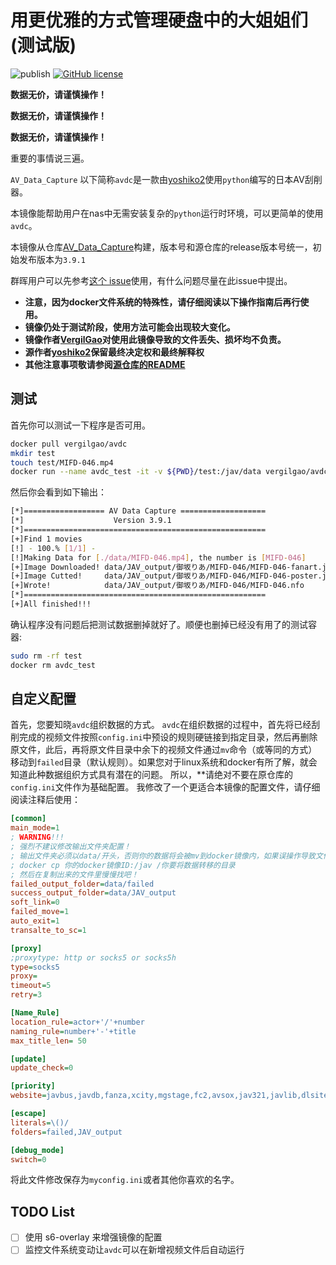 # 用更优雅的方式管理硬盘中的大姐姐们(测试版)

![publish](https://github.com/VergilGao/docker-avdc/workflows/publish/badge.svg) [![GitHub license](https://img.shields.io/github/license/VergilGao/docker-avdc)](https://github.com/VergilGao/docker-avdc/blob/master/LICENSE)

**数据无价，请谨慎操作！**

**数据无价，请谨慎操作！**

**数据无价，请谨慎操作！**

重要的事情说三遍。

`AV_Data_Capture` 以下简称`avdc`是一款由[yoshiko2](https://github.com/yoshiko2)使用`python`编写的日本AV刮削器。

本镜像能帮助用户在nas中无需安装复杂的`python`运行时环境，可以更简单的使用`avdc`。

本镜像从仓库[AV_Data_Capture](https://github.com/yoshiko2/AV_Data_Capture)构建，版本号和源仓库的release版本号统一，初始发布版本为`3.9.1`

群晖用户可以先参考[这个 issue](https://github.com/VergilGao/docker-avdc/issues/2)使用，有什么问题尽量在此issue中提出。

* **注意，因为docker文件系统的特殊性，请仔细阅读以下操作指南后再行使用。**
* **镜像仍处于测试阶段，使用方法可能会出现较大变化。**
* **镜像作者[VergilGao](https://github.com/VergilGao)对使用此镜像导致的文件丢失、损坏均不负责。**
* **源作者[yoshiko2](https://github.com/yoshiko2)保留最终决定权和最终解释权**  
* **其他注意事项敬请参阅[源仓库的README](https://github.com/yoshiko2/AV_Data_Capture/blob/master/README.md)**

## 测试

首先你可以测试一下程序是否可用。

```sh
docker pull vergilgao/avdc
mkdir test
touch test/MIFD-046.mp4
docker run --name avdc_test -it -v ${PWD}/test:/jav/data vergilgao/avdc 
```
然后你会看到如下输出：
```sh
[*]================== AV Data Capture ===================
[*]                    Version 3.9.1
[*]======================================================
[+]Find 1 movies
[!] - 100.% [1/1] -
[!]Making Data for [./data/MIFD-046.mp4], the number is [MIFD-046]
[+]Image Downloaded! data/JAV_output/御坂りあ/MIFD-046/MIFD-046-fanart.jpg
[+]Image Cutted!     data/JAV_output/御坂りあ/MIFD-046/MIFD-046-poster.jpg
[+]Wrote!            data/JAV_output/御坂りあ/MIFD-046/MIFD-046.nfo
[*]======================================================
[+]All finished!!!
```
确认程序没有问题后把测试数据删掉就好了。顺便也删掉已经没有用了的测试容器:
```sh
sudo rm -rf test
docker rm avdc_test
```

## 自定义配置

首先，您要知晓`avdc`组织数据的方式。
`avdc`在组织数据的过程中，首先将已经刮削完成的视频文件按照`config.ini`中预设的规则硬链接到指定目录，然后再删除原文件，此后，再将原文件目录中余下的视频文件通过`mv`命令（或等同的方式）移动到`failed`目录（默认规则）。如果您对于linux系统和docker有所了解，就会知道此种数据组织方式具有潜在的问题。
所以，**请绝对不要在原仓库的`config.ini`文件作为基础配置。
我修改了一个更适合本镜像的配置文件，请仔细阅读注释后使用：
```ini
[common]
main_mode=1
; WARNING!!!
; 强烈不建议修改输出文件夹配置！
; 输出文件夹必须以data/开头，否则你的数据将会被mv到docker镜像内，如果误操作导致文件消失，请使用
; docker cp 你的docker镜像ID:/jav /你要将数据转移的目录 
; 然后在复制出来的文件里慢慢找吧！
failed_output_folder=data/failed
success_output_folder=data/JAV_output
soft_link=0
failed_move=1
auto_exit=1
transalte_to_sc=1

[proxy]
;proxytype: http or socks5 or socks5h
type=socks5
proxy=
timeout=5
retry=3

[Name_Rule]
location_rule=actor+'/'+number
naming_rule=number+'-'+title
max_title_len= 50

[update]
update_check=0

[priority]
website=javbus,javdb,fanza,xcity,mgstage,fc2,avsox,jav321,javlib,dlsite

[escape]
literals=\()/
folders=failed,JAV_output

[debug_mode]
switch=0
```
将此文件修改保存为`myconfig.ini`或者其他你喜欢的名字。

## TODO List

- [ ] 使用 s6-overlay 来增强镜像的配置
- [ ] 监控文件系统变动让`avdc`可以在新增视频文件后自动运行